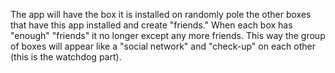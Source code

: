 The app will have the box it is installed on randomly pole the other boxes that have this app installed and create "friends." When each box has "enough" "friends" it no longer except any more friends. This way the group of boxes will appear like a "social network" and "check-up" on each other (this is the watchdog part).